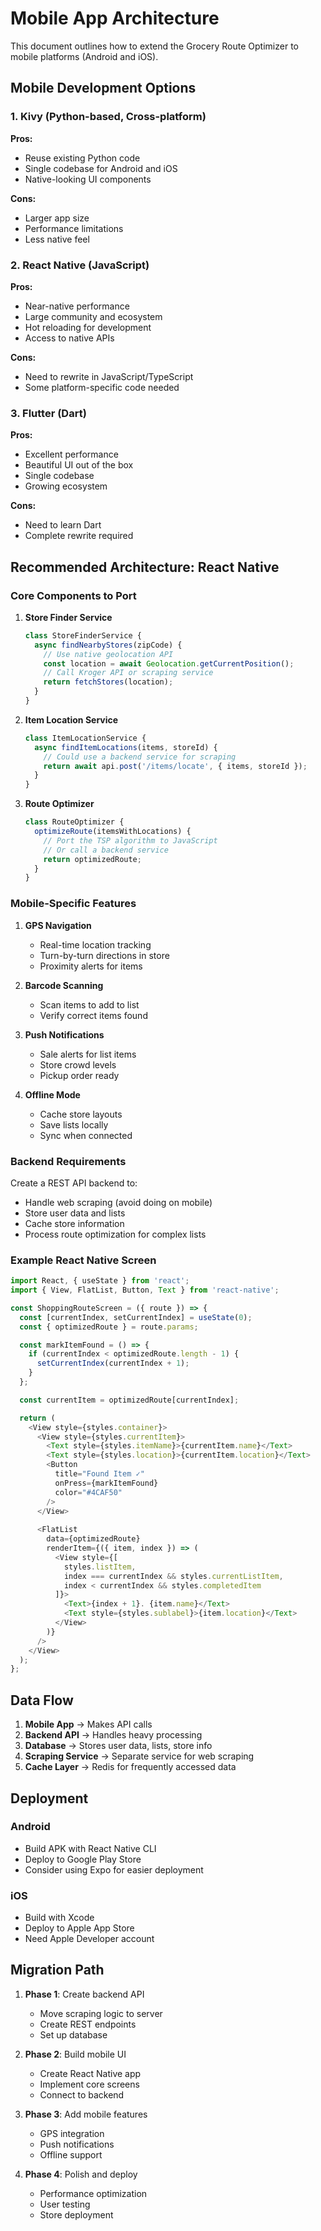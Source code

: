 # Mobile App Architecture

This document outlines how to extend the Grocery Route Optimizer to mobile platforms (Android and iOS).

## Mobile Development Options

### 1. Kivy (Python-based, Cross-platform)
**Pros:**
- Reuse existing Python code
- Single codebase for Android and iOS
- Native-looking UI components

**Cons:**
- Larger app size
- Performance limitations
- Less native feel

### 2. React Native (JavaScript)
**Pros:**
- Near-native performance
- Large community and ecosystem
- Hot reloading for development
- Access to native APIs

**Cons:**
- Need to rewrite in JavaScript/TypeScript
- Some platform-specific code needed

### 3. Flutter (Dart)
**Pros:**
- Excellent performance
- Beautiful UI out of the box
- Single codebase
- Growing ecosystem

**Cons:**
- Need to learn Dart
- Complete rewrite required

## Recommended Architecture: React Native

### Core Components to Port

1. **Store Finder Service**
   ```javascript
   class StoreFinderService {
     async findNearbyStores(zipCode) {
       // Use native geolocation API
       const location = await Geolocation.getCurrentPosition();
       // Call Kroger API or scraping service
       return fetchStores(location);
     }
   }
   ```

2. **Item Location Service**
   ```javascript
   class ItemLocationService {
     async findItemLocations(items, storeId) {
       // Could use a backend service for scraping
       return await api.post('/items/locate', { items, storeId });
     }
   }
   ```

3. **Route Optimizer**
   ```javascript
   class RouteOptimizer {
     optimizeRoute(itemsWithLocations) {
       // Port the TSP algorithm to JavaScript
       // Or call a backend service
       return optimizedRoute;
     }
   }
   ```

### Mobile-Specific Features

1. **GPS Navigation**
   - Real-time location tracking
   - Turn-by-turn directions in store
   - Proximity alerts for items

2. **Barcode Scanning**
   - Scan items to add to list
   - Verify correct items found

3. **Push Notifications**
   - Sale alerts for list items
   - Store crowd levels
   - Pickup order ready

4. **Offline Mode**
   - Cache store layouts
   - Save lists locally
   - Sync when connected

### Backend Requirements

Create a REST API backend to:
- Handle web scraping (avoid doing on mobile)
- Store user data and lists
- Cache store information
- Process route optimization for complex lists

### Example React Native Screen

```javascript
import React, { useState } from 'react';
import { View, FlatList, Button, Text } from 'react-native';

const ShoppingRouteScreen = ({ route }) => {
  const [currentIndex, setCurrentIndex] = useState(0);
  const { optimizedRoute } = route.params;

  const markItemFound = () => {
    if (currentIndex < optimizedRoute.length - 1) {
      setCurrentIndex(currentIndex + 1);
    }
  };

  const currentItem = optimizedRoute[currentIndex];

  return (
    <View style={styles.container}>
      <View style={styles.currentItem}>
        <Text style={styles.itemName}>{currentItem.name}</Text>
        <Text style={styles.location}>{currentItem.location}</Text>
        <Button 
          title="Found Item ✓" 
          onPress={markItemFound}
          color="#4CAF50"
        />
      </View>
      
      <FlatList
        data={optimizedRoute}
        renderItem={({ item, index }) => (
          <View style={[
            styles.listItem,
            index === currentIndex && styles.currentListItem,
            index < currentIndex && styles.completedItem
          ]}>
            <Text>{index + 1}. {item.name}</Text>
            <Text style={styles.sublabel}>{item.location}</Text>
          </View>
        )}
      />
    </View>
  );
};
```

## Data Flow

1. **Mobile App** → Makes API calls
2. **Backend API** → Handles heavy processing
3. **Database** → Stores user data, lists, store info
4. **Scraping Service** → Separate service for web scraping
5. **Cache Layer** → Redis for frequently accessed data

## Deployment

### Android
- Build APK with React Native CLI
- Deploy to Google Play Store
- Consider using Expo for easier deployment

### iOS
- Build with Xcode
- Deploy to Apple App Store
- Need Apple Developer account

## Migration Path

1. **Phase 1**: Create backend API
   - Move scraping logic to server
   - Create REST endpoints
   - Set up database

2. **Phase 2**: Build mobile UI
   - Create React Native app
   - Implement core screens
   - Connect to backend

3. **Phase 3**: Add mobile features
   - GPS integration
   - Push notifications
   - Offline support

4. **Phase 4**: Polish and deploy
   - Performance optimization
   - User testing
   - Store deployment